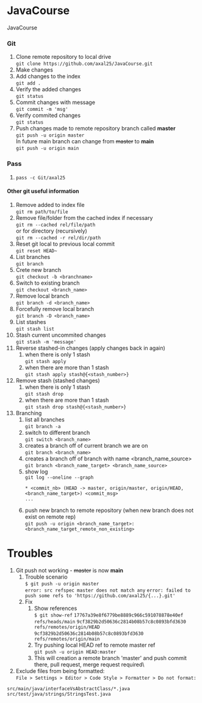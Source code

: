 # JavaCourse

JavaCourse

### Git

1. Clone remote repository to local drive  
   `git clone https://github.com/axal25/JavaCourse.git`
2. Make changes
3. Add changes to the index  
   `git add .`
4. Verify the added changes  
   `git status`
6. Commit changes with message  
   `git commit -m 'msg'`
7. Verify commited changes  
   `git status`
8. Push changes made to remote repository branch called **master**  
   `git push -u origin master`  
   In future main branch can change from ~~master~~ to **main**  
   `git push -u origin main`

### Pass

1. `pass -c Git/axal25`

#### Other git useful information

1. Remove added to index file  
   `git rm path/to/file`
2. Remove file/folder from the cached index if necessary  
   `git rm --cached rel/file/path`  
   or for directory (recursively)  
   `git rm --cached -r rel/dir/path`
3. Reset git local to previous local commit  
   `git reset HEAD~`
4. List branches  
   `git branch`
5. Crete new branch  
   `git checkout -b <branchname>`
6. Switch to existing branch  
   `git checkout <branch_name>`
7. Remove local branch  
   `git branch -d <branch_name>`
8. Forcefully remove local branch  
   `git branch -D <branch_name>`
9. List stashes  
   `git stash list`
10. Stash current uncommited changes  
    `git stash -m 'message'`
11. Reverse stashed-in changes (apply changes back in again)
    1. when there is only 1 stash  
       `git stash apply`
    1. when there are more than 1 stash  
       `git stash apply stash@{<stash_number>}`
12. Remove stash (stashed changes)
    1. when there is only 1 stash  
       `git stash drop`
    1. when there are more than 1 stash  
       `git stash drop stash@{<stash_number>}`
13. Branching
    1. list all branches  
       `git branch -a`
    1. switch to different branch  
       `git switch <branch_name>`
    1. creates a branch off of current branch we are on  
       `git branch <branch_name>`
    1. creates a branch off of branch with name <branch_name_source>
       `git branch <branch_name_target> <branch_name_source>`
    1. show log  
       `git log --oneline --graph`
       ```text
       * <commit_nb> (HEAD -> master, origin/master, origin/HEAD, <branch_name_target>) <commit_msg>
       ...
       ```
    1. push new branch to remote repository (when new branch does not exist on remote rep)  
       `git push -u origin <branch_name_target>:<branch_name_target_remote_non_existing>`

# Troubles

1. Git push not working - ~~master~~ is now **main**
    1. Trouble scenario  
       `$ git push -u origin master`  
       `error: src refspec master does not match any`
       `error: failed to push some refs to 'https://github.com/axal25/{...}.git'`
    1. Fix
        1. Show references  
           `$ git show-ref`
           `17767a39e8f6779be8889c966c591078878e40ef refs/heads/main`
           `9cf3829b2d50636c2814b08b57c8c0893bfd3630 refs/remotes/origin/HEAD`
           `9cf3829b2d50636c2814b08b57c8c0893bfd3630 refs/remotes/origin/main`
        1. Try pushing local HEAD ref to remote master ref  
           `git push -u origin HEAD:master`
        1. This will creation a remote branch 'master' and push commit there, pull request, merge request required\
2. Exclude files from being formatted: \
   `File > Settings > Editor > Code Style > Formatter > Do not format:`

```text
src/main/java/interfaceVsAbstractClass/*.java
src/test/java/strings/StringsTest.java
```
